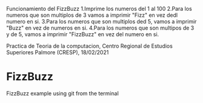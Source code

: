 Funcionamiento del FizzBuzz
1.Imprime los numeros del 1 al 100
2.Para los numeros que son multiplos de 3 vamos a imprimir "Fizz" en vez dedl numero en si.
3.Para los numeros que son multiplos ded 5, vamos a imprimir "Buzz" en vez de numeros en si.
4.Para los numeros que son multipos de 3 y de 5, vamos a imprimir "FizzBuzz" en vez del numero en si.

Practica de Teoria de la computacion, Centro Regional de Estudios Superiores Palmore (CRESP), 18/02/2021
# FizzBuzz

FizzBuzz example using git from the terminal
